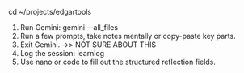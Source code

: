 cd ~/projects/edgartools
1. Run Gemini:
gemini --all_files
2. Run a few prompts, take notes mentally or copy-paste key parts.
3. Exit Gemini. ->> NOT SURE ABOUT THIS
4. Log the session:
learnlog
5. Use nano or code to fill out the structured reflection fields.

